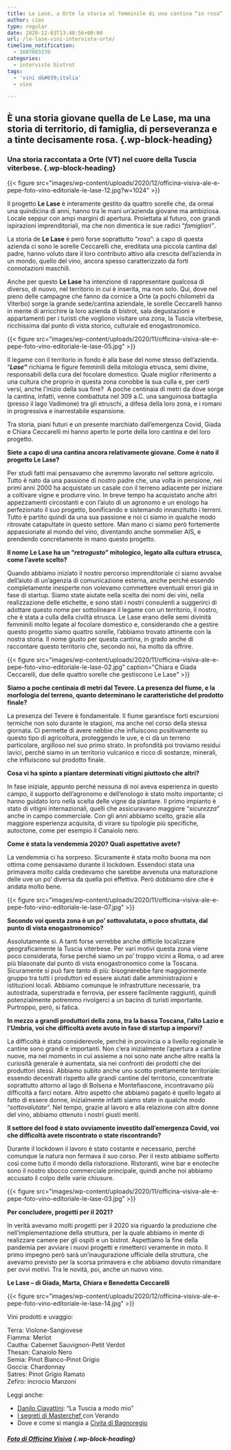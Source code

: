 ```yaml
---
title: Le Lase, a Orte la storia al femminile di una cantina “in rosa”
author: ciao
type: regular
date: 2020-12-03T13:48:56+00:00
url: /le-lase-vini-intervista-orte/
timeline_notification:
  - 1607003339
categories:
  - interviste bistrot
tags:
  - 'vini d&#039;italia'
  - vino

---
```

## **È una storia giovane quella de Le Lase, ma una storia di territorio, di famiglia, di perseveranza e a tinte decisamente rosa.**  {.wp-block-heading}

### **Una storia raccontata a Orte (VT) nel cuore della Tuscia viterbese.** {.wp-block-heading}


{{< figure src="images/wp-content/uploads/2020/12/officina-visiva-ale-e-pepe-foto-vino-editoriale-le-lase-12.jpg?w=1024" >}}


Il progetto **Le Lase** è interamente gestito da quattro sorelle che, da ormai una quindicina di anni, hanno tra le mani un’azienda giovane ma ambiziosa. Locale seppur con ampi margini di apertura. Proiettata al futuro, con grandi ispirazioni imprenditoriali, ma che non dimentica le sue radici “_famigliari”_.&nbsp;

La storia de **Le Lase** è però forse soprattutto “_rosa_”: a capo di questa azienda ci sono le sorelle Ceccarelli che, ereditata una piccola cantina dal padre, hanno voluto dare il loro contributo attivo alla crescita dell’azienda in un mondo, quello del vino, ancora spesso caratterizzato da forti connotazioni maschili.&nbsp;

Anche per questo **Le Lase** ha intenzione di rappresentare qualcosa di diverso, di nuovo, nel territorio in cui è inserita, ma non solo. Qui, dove nel pieno delle campagne che fanno da cornice a Orte (a pochi chilometri da Viterbo) sorge la grande sede/cantina aziendale, le sorelle Ceccarelli hanno in mente di arricchire la loro azienda di bistrot, sala degustazioni e appartamenti per i turisti che vogliono visitare una zona, la Tuscia viterbese, ricchissima dal punto di vista storico, culturale ed enogastronomico.&nbsp;


{{< figure src="images/wp-content/uploads/2020/11/officina-visiva-ale-e-pepe-foto-vino-editoriale-le-lase-05.jpg" >}}


Il legame con il territorio in fondo è alla base del nome stesso dell’azienda. &#8220;**_Lase_&#8220;** richiama le figure femminili della mitologia etrusca, semi divine, responsabili della cura del focolare domestico. Quale miglior riferimento a una cultura che proprio in questa zona conobbe la sua culla e, per certi versi, anche l&#8217;inizio della sua fine?&nbsp; A poche centinaia di metri da dove sorge la cantina, infatti, venne combattuta nel 309 a.C. una sanguinosa battaglia (presso il lago Vadimone) tra gli etruschi, a difesa della loro zona, e i romani in progressiva e inarrestabile espansione.&nbsp;

Tra storia, piani futuri e un presente marchiato dall&#8217;emergenza Covid, Giada e Chiara Ceccarelli mi hanno aperto le porte della loro cantina e del loro progetto.

**Siete a capo di una cantina ancora relativamente giovane. Come è nato il progetto Le Lase?**

Per studi fatti mai pensavamo che avremmo lavorato nel settore agricolo. Tutto è nato da una passione di nostro padre che, una volta in pensione, nei primi anni 2000 ha acquistato un casale con il terreno adiacente per iniziare a coltivare vigne e produrre vino. In breve tempo ha acquistato anche altri appezzamenti circostanti e con l&#8217;aiuto di un agronomo e un enologo ha perfezionato il suo progetto, bonificando e sistemando innanzitutto i terreni. Tutto è partito quindi da una sua passione e noi ci siamo in qualche modo ritrovate catapultate in questo settore. Man mano ci siamo però fortemente appassionate al mondo del vino, diventando anche sommelier AIS, e prendendo concretamente in mano questo progetto.

**Il nome Le Lase ha un “_retrogusto_” mitologico, legato alla cultura etrusca, come l’avete scelto?**

Quando abbiamo iniziato il nostro percorso imprenditoriale ci siamo avvalse dell&#8217;aiuto di un&#8217;agenzia di comunicazione esterna, anche perché essendo completamente inesperte non volevamo commettere eventuali errori già in fase di startup. Siamo state aiutate nella scelta dei nomi dei vini, nella realizzazione delle etichette, e sono stati i nostri consulenti a suggerirci di adottare questo nome per sottolineare il legame con un territorio, il nostro, che è stata a culla della civiltà etrusca. Le Lase erano delle semi divinità femminili molto legate al focolare domestico e, considerando che a gestire questo progetto siamo quattro sorelle, l&#8217;abbiamo trovato attinente con la nostra storia. Il nome giusto per questa cantina, in grado anche di raccontare questo territorio che, secondo noi, ha molto da offrire.


{{< figure src="images/wp-content/uploads/2020/11/officina-visiva-ale-e-pepe-foto-vino-editoriale-le-lase-02.jpg" caption="Chiara e Giada Ceccarelli, due delle quattro sorelle che gestiscono Le Lase" >}}


**Siamo a poche centinaia di metri dal Tevere. La presenza del fiume, e la morfologia del terreno, quanto determinano le caratteristiche del prodotto finale?&nbsp;**

La presenza del Tevere è fondamentale. Il fiume garantisce forti escursioni termiche non solo durante le stagioni, ma anche nel corso della stessa giornata. Ci permette di avere nebbie che influiscono positivamente su questo tipo di agricoltura, proteggendo le uve, e ci dà un terreno particolare, argilloso nel suo primo strato. In profondità poi troviamo residui lavici, perché siamo in un territorio vulcanico e ricco di sostanze, minerali, che influiscono sul prodotto finale.&nbsp;

**Cosa vi ha spinto a piantare determinati vitigni piuttosto che altri?**

In fase iniziale, appunto perché nessuna di noi aveva esperienza in questo campo, il supporto dell&#8217;agronomo e dell&#8217;enologo è stato molto importante; ci hanno guidato loro nella scelta delle vigne da piantare. Il primo impianto è stato di vitigni internazionali, quelli che assicuravano maggiore &#8220;_sicurezza_&#8221; anche in campo commerciale. Con gli anni abbiamo scelto, grazie alla maggiore esperienza acquisita, di virare su tipologie più specifiche, autoctone, come per esempio il Canaiolo nero.

**Come è stata la vendemmia 2020? Quali aspettative avete?**

La vendemmia ci ha sorpreso. Sicuramente è stata molto buona ma non ottima come pensavamo durante il lockdown. Essendoci stata una primavera molto calda credevamo che sarebbe avvenuta una maturazione delle uve un po&#8217; diversa da quella poi effettiva. Però dobbiamo dire che è andata molto bene.


{{< figure src="images/wp-content/uploads/2020/11/officina-visiva-ale-e-pepe-foto-vino-editoriale-le-lase-07.jpg" >}}


**Secondo voi questa zona è un po’ sottovalutata, o poco sfruttata, dal punto di vista enogastronomico?**

Assolutamente sì. A tanti forse verrebbe anche difficile localizzare geograficamente la Tuscia viterbese. Per vari motivi questa zona viene poco considerata, forse perché siamo un po&#8217; troppo vicini a Roma, o ad aree più blasonate dal punto di vista enogastronomico come la Toscana. Sicuramente si può fare tanto di più: bisognerebbe fare maggiormente gruppo tra tutti i produttori ed essere aiutati dalle amministrazioni e istituzioni locali. Abbiamo comunque le infrastrutture necessarie, tra autostrada, superstrada e ferrovia, per essere facilmente raggiunti, quindi potenzialmente potremmo rivolgerci a un bacino di turisti importante. Purtroppo, però, si fatica.&nbsp;

**In mezzo a grandi produttori della zona, tra la bassa Toscana, l&#8217;alto Lazio e l&#8217;Umbria, voi che difficoltà avete avuto in fase di startup a imporvi?**

La difficoltà è stata considerevole, perché in provincia o a livello regionale le cantine sono grandi e importanti. Non c&#8217;era inizialmente l&#8217;apertura a cantine nuove, ma nel momento in cui assieme a noi sono nate anche altre realtà la curiosità generale è aumentata, sia nei confronti dei prodotti che dei produttori stessi. Abbiamo subìto anche uno scotto prettamente territoriale: essendo decentrati rispetto alle grandi cantine del territorio, concentrate soprattutto attorno al lago di Bolsena e Montefiascone, incontravamo più difficoltà a farci notare. Altro aspetto che abbiamo pagato è quello legato al fatto di essere donne, inizialmente infatti siamo state in qualche modo &#8220;_sottovalutate_&#8220;. Nel tempo, grazie al lavoro e alla relazione con altre donne del vino, abbiamo ottenuto i nostri giusti meriti.

**Il settore del food è stato ovviamente investito dall’emergenza Covid, voi che difficoltà avete riscontrato o state riscontrando?**

Durante il lockdown il lavoro è stato costante e necessario, perché comunque la natura non fermava il suo corso. Per il resto abbiamo sofferto così come tutto il mondo della ristorazione. Ristoranti, wine bar e enoteche sono il nostro sbocco commerciale principale, quindi anche noi abbiamo accusato il colpo delle varie chiusure.


{{< figure src="images/wp-content/uploads/2020/11/officina-visiva-ale-e-pepe-foto-vino-editoriale-le-lase-03.jpg" >}}


**Per concludere, progetti per il 2021?**

In verità avevamo molti progetti per il 2020 sia riguardo la produzione che nell&#8217;implementazione della struttura, per la quale abbiamo in mente di realizzare camere per gli ospiti e un bistrot. Aspettiamo la fine della pandemia per avviare i nuovi progetti e rimetterci veramente in moto. Il primo impegno però sarà un&#8217;inaugurazione ufficiale della struttura, che avevamo previsto per la scorsa primavera e che abbiamo dovuto rimandare per ovvi motivi. Tra le novità, poi, anche un nuovo vino.

**Le Lase &#8211; di Giada, Marta, Chiara e Benedetta Ceccarelli**


{{< figure src="images/wp-content/uploads/2020/12/officina-visiva-ale-e-pepe-foto-vino-editoriale-le-lase-14.jpg" >}}


Vini prodotti e uvaggio:

Terra: Violone-Sangiovese  
Fiamma: Merlot  
Cautha: Cabernet Sauvignon-Petit Verdot  
Thesan: Canaiolo Nero  
Semia: Pinot Bianco-Pinot Grigio  
Goccia: Chardonnay  
Satres: Pinot Grigio Ramato  
Zefiro: incrocio Manzoni

Leggi anche:

<ul class="wp-block-list">
  <li>
    <a rel="noreferrer noopener" href="https://aleepepe.com/2020/10/19/danilo-ciavattini-ristorante-menu/" target="_blank">Danilo Ciavattini</a>: &#8220;La Tuscia a modo mio&#8221;
  </li>
  <li>
    <a rel="noreferrer noopener" href="https://aleepepe.com/2020/09/07/segreti-masterchef-verando/" target="_blank">I segreti di Masterchef </a>con Verando
  </li>
  <li>
    Dove e come si mangia a <a rel="noreferrer noopener" href="https://aleepepe.com/2020/05/25/dove-si-mangia-civita-bagnoregio/" target="_blank">Civita di Bagnoregio </a>
  </li>
</ul>

##### <a href="https://www.officinavisiva.it/" target="_blank" rel="noreferrer noopener">Foto di Officina Visiva</a> {.wp-block-heading}